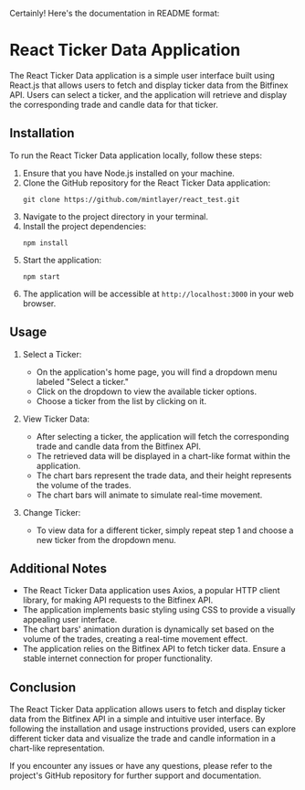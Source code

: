 Certainly! Here's the documentation in README format:

# React Ticker Data Application

The React Ticker Data application is a simple user interface built using React.js that allows users to fetch and display ticker data from the Bitfinex API. Users can select a ticker, and the application will retrieve and display the corresponding trade and candle data for that ticker.

## Installation

To run the React Ticker Data application locally, follow these steps:

1. Ensure that you have Node.js installed on your machine.
2. Clone the GitHub repository for the React Ticker Data application:
   ```
   git clone https://github.com/mintlayer/react_test.git
   ```
3. Navigate to the project directory in your terminal.
4. Install the project dependencies:
   ```
   npm install
   ```
5. Start the application:
   ```
   npm start
   ```
6. The application will be accessible at `http://localhost:3000` in your web browser.

## Usage

1. Select a Ticker:

   - On the application's home page, you will find a dropdown menu labeled "Select a ticker."
   - Click on the dropdown to view the available ticker options.
   - Choose a ticker from the list by clicking on it.

2. View Ticker Data:

   - After selecting a ticker, the application will fetch the corresponding trade and candle data from the Bitfinex API.
   - The retrieved data will be displayed in a chart-like format within the application.
   - The chart bars represent the trade data, and their height represents the volume of the trades.
   - The chart bars will animate to simulate real-time movement.

3. Change Ticker:
   - To view data for a different ticker, simply repeat step 1 and choose a new ticker from the dropdown menu.

## Additional Notes

- The React Ticker Data application uses Axios, a popular HTTP client library, for making API requests to the Bitfinex API.
- The application implements basic styling using CSS to provide a visually appealing user interface.
- The chart bars' animation duration is dynamically set based on the volume of the trades, creating a real-time movement effect.
- The application relies on the Bitfinex API to fetch ticker data. Ensure a stable internet connection for proper functionality.

## Conclusion

The React Ticker Data application allows users to fetch and display ticker data from the Bitfinex API in a simple and intuitive user interface. By following the installation and usage instructions provided, users can explore different ticker data and visualize the trade and candle information in a chart-like representation.

If you encounter any issues or have any questions, please refer to the project's GitHub repository for further support and documentation.
